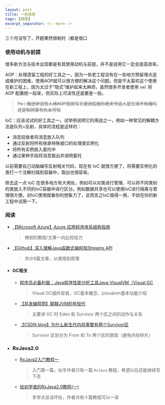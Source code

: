 ```yaml
---
layout: post
title: 一些感想
tags: [随想]
excerpt_separator: <!--more-->
---
```

三个月没写了，开题果然很耗时（都是借口
<!--more-->

### 使用动机与前提
很多新方法与技术出现都是有其使用动机与前提，并不是说用它一定会提高效率。

AOP：处理遗留工程的好工具之一，因为一些老工程没有在一些地方预留埋点造成维护的困难，使用AOP就可以很方便的解决这个问题。但是不太喜欢这个使用在新工程上，因为太过于“隐式”维护起来太麻烦，虽然很多开发者使用 `xml` 将 AOP 配置统一起来，但实际上可读性还是要差一些。

> ~~Ps：我还听说有人用AOP炫技写关键流程我的老天爷这人是生活不和谐吗还是和同事有仇太可怕~~

IoC：应该试试的好工具之一。试举例说明它的用途之一，例如一种常见的解耦方法是队列+反射，具体的流程是这样的：

- 消息投放者将消息放入队列
- 通过反射将所有继承特殊接口的处理类实例化
- 将所有实例放入委托中
- 通过某种手段将消息取出并调用委托

以前需要自己动脑编写反射相关代码，现在有 IoC 就很方便了，将需要实例化的类打一个注解扫描到容器中，取出也很容易。

除去这一点 IoC 在很多地方有大用处，例如可以对类进行管理，可以将不同类别的类放入不同的IoC容器中进行区分。例如数据共享也可以使用IoC进行隔离与管理很方便。对IoC使用就看你的想象力了，总而言之IoC值得一用，不妨在你的新工程中试用一下。

### 阅读

- [【Microsoft Azure】Azure 应用程序体系结构指南](https://docs.microsoft.com/zh-cn/azure/architecture/guide/)

  >微软的教程/文章一向比较给力

- [【Github】深入理解Java函数式编程和Streams API](https://github.com/CarpenterLee/JavaLambdaInternals)

  > 共计8篇文章，从使用到原理

- #### GC相关

  - [程序员必备利器：Java程序性能分析工具Java VisualVM（Visual GC](http://www.qingpingshan.com/rjbc/java/224395.html)

    > Visual GC插件安装，GC基本概念、jvisualvm基本功能介绍

  - [【并发编程网】聊聊JVM的年轻代](http://ifeve.com/jvm-yong-generation/)

    > 主要讲 GC 时 Eden 和 Survivor 两个区之间的动作与关系

  - [【CSDN blog】为什么新生代内存需要有两个Survivor区](https://blog.csdn.net/antony9118/article/details/51425581)

    > Survivor 区划分为 From 和 To 两个区的原因（避免内存碎片）

- ### RxJava2.0

  - [RxJava2入门教程一](https://blog.csdn.net/u012527802/article/details/81117684)

    > 入门第一篇，似乎作者只有一篇 `RxJava` 教程，希望以后还能继续写下去

  - [给初学者的RxJava2.0教程(一)](https://www.jianshu.com/p/464fa025229e)

    > 多学点总没坏处，作者共有十篇教程可以一读





